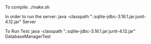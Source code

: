 To compile:
./make.sh

In order to run the server:
java -classpath ".:sqlite-jdbc-3.16.1.jar:junit-4.12.jar" Server

To Run Test:
java -classpath ".:sqlite-jdbc-3.16.1.jar:junit-4.12.jar" DatabaseManagerTest
